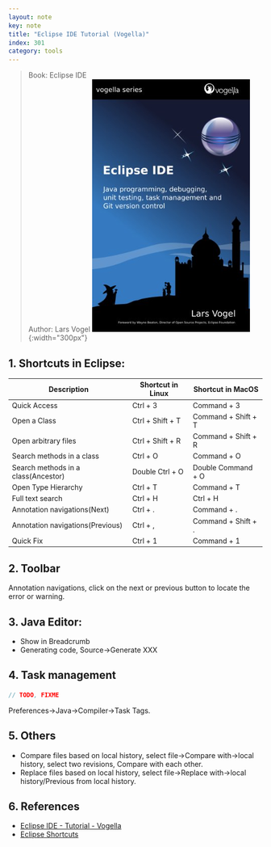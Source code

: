 ```yaml
---
layout: note
key: note
title: "Eclipse IDE Tutorial (Vogella)"
index: 301
category: tools
---
```


> Book: Eclipse IDE  
Author: Lars Vogel
![image](/public/notes/eclipse-ide-tutorial-vogella/cover.jpg){:width="300px"}  

## 1. Shortcuts in Eclipse:

  Description                       | Shortcut in Linux | Shortcut in MacOS
------------------------------------|-------------------|-------------
Quick Access                        | Ctrl + 3          | Command + 3
Open a Class                        | Ctrl + Shift + T  | Command + Shift + T
Open arbitrary files                | Ctrl + Shift + R  | Command + Shift + R
Search methods in a class           | Ctrl + O          | Command + O
Search methods in a class(Ancestor) | Double Ctrl + O   | Double Command + O
Open Type Hierarchy                 | Ctrl + T          | Command + T
Full text search                    | Ctrl + H          | Ctrl + H
Annotation navigations(Next)        | Ctrl + .          | Command + .
Annotation navigations(Previous)    | Ctrl + ,          | Command + Shift + .
Quick Fix                           | Ctrl + 1          | Command + 1

## 2. Toolbar
Annotation navigations, click on the next or previous button to locate the error or warning.

## 3. Java Editor:
* Show in Breadcrumb
* Generating code, Source->Generate XXX

## 4. Task management
```java
// TODO, FIXME  
```
Preferences->Java->Compiler->Task Tags.

## 5. Others
* Compare files based on local history, select file->Compare with->local history, select two revisions, Compare with each other.
* Replace files based on local history, select file->Replace with->local history/Previous from local history.

## 6. References
* [Eclipse IDE - Tutorial - Vogella ](http://www.vogella.com/tutorials/Eclipse/article.html)
* [Eclipse Shortcuts](http://www.vogella.com/tutorials/EclipseShortcuts/article.html#shortcuts)
